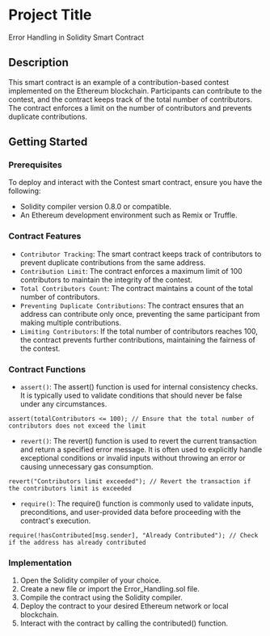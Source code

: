 # Project Title

Error Handling in Solidity Smart Contract

## Description

This smart contract is an example of a contribution-based contest implemented on the Ethereum blockchain. Participants can contribute to the contest, and the contract keeps track of the total number of contributors. The contract enforces a limit on the number of contributors and prevents duplicate contributions.

## Getting Started

### Prerequisites

To deploy and interact with the Contest smart contract, ensure you have the following:

* Solidity compiler version 0.8.0 or compatible.
* An Ethereum development environment such as Remix or Truffle.

### Contract Features

* `Contributor Tracking`: The smart contract keeps track of contributors to prevent duplicate contributions from the same address.
* `Contribution Limit`: The contract enforces a maximum limit of 100 contributors to maintain the integrity of the contest.
* `Total Contributors Count`: The contract maintains a count of the total number of contributors.
* `Preventing Duplicate Contributions`: The contract ensures that an address can contribute only once, preventing the same participant from making multiple contributions.
* `Limiting Contributors`: If the total number of contributors reaches 100, the contract prevents further contributions, maintaining the fairness of the contest.

### Contract Functions

* `assert()`: The assert() function is used for internal consistency checks. It is typically used to validate conditions that should never be false under any circumstances.
```
assert(totalContributors <= 100); // Ensure that the total number of contributors does not exceed the limit
```

* `revert()`: The revert() function is used to revert the current transaction and return a specified error message. It is often used to explicitly handle exceptional conditions or invalid inputs without throwing an error or causing unnecessary gas consumption.
```
revert("Contributors limit exceeded"); // Revert the transaction if the contributors limit is exceeded
```

* `require()`: The require() function is commonly used to validate inputs, preconditions, and user-provided data before proceeding with the contract's execution.
```
require(!hasContributed[msg.sender], "Already Contributed"); // Check if the address has already contributed
```

### Implementation

1. Open the Solidity compiler of your choice.
2. Create a new file or import the Error_Handling.sol file.
3. Compile the contract using the Solidity compiler.
4. Deploy the contract to your desired Ethereum network or local blockchain.
5. Interact with the contract by calling the contributed() function.



